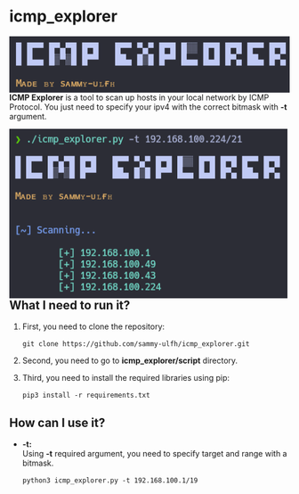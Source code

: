 # icmp_explorer

<p align="center">
    <img width="700"
    src="images/001.png"
    alt="Macchanger title"
    style="float: left; margin-right: 10px;"
    >
</p>

**ICMP Explorer** is a tool to scan up hosts in your local network by ICMP Protocol. You just need to specify your ipv4 with the correct bitmask with **-t** argument.

<p align="center">
    <img width="500"
    src="images/002.png"
    alt="Macchanger title"
    style="float: left; margin-right: 10px;"
    >
</p>

## What I need to run it?

1. First, you need to clone the repository:

    ```git
    git clone https://github.com/sammy-ulfh/icmp_explorer.git
    ```

2. Second, you need to go to **icmp_explorer/script** directory.

3. Third, you need to install the required libraries using pip:

    ```pip3
    pip3 install -r requirements.txt
    ```

## How can I use it?

- **-t:**<br/>
    Using **-t** required argument, you need to specify target and range with a bitmask.<br/>

    ```python3
    python3 icmp_explorer.py -t 192.168.100.1/19
    ```

